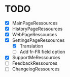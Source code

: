 # TODO
 - [x] MainPageRessources
 - [x] HistoryPageRessources
 - [x] WebPageRessources
 - [x] SettingsPageRessources
    - [x] Translation
    - [ ] Add fr-FR field option
 - [x] SupportMeRessources
 - [ ] FeedbackRessources
 - [ ] ChangelogRessources